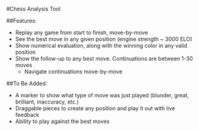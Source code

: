 #Chess Analysis Tool

##Features:
* Replay any game from start to finish, move-by-move
* See the best move in any given position (engine strength ~ 3000 ELO)
* Show numerical evaluation, along with the winning color in any valid position
* Show the follow-up to any best move. Continuations are between 1-30 moves
  * Navigate continuations move-by-move

##To Be Added:
* A marker to show what type of move was just played (blunder, great, brilliant, inaccuracy, etc.)
* Draggable pieces to create any position and play it out with live feedback
* Ability to play against the best moves
